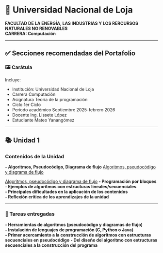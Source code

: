 # 📘 Universidad Nacional de Loja  
**FACULTAD DE LA ENERGÍA, LAS INDUSTRIAS Y LOS RERCURSOS NATURALES NO RENOVABLES**  
**CARRERA: Computación**

---

## ✅ Secciones recomendadas del Portafolio

### 🖼️ Carátula
Incluye:
- Institución: Universidad Nacional de Loja
- Carrera  Computación
- Asignatura  Teoría de la programación 
- Ciclo  1er Ciclo
- Período académico  Septiembre 2025-febrero 2026
- Docente  Ing. Lissete López
- Estudiante  Mateo Yanangómez

---

## 📚 Unidad 1

### Contenidos de la Unidad

**- Algoritmos, Pseudocódigo, Diagrama de flujo** 
[Algoritmos, pseudocódigo y diagrama de flujo](portafolio/Algoritmos-Pseudocodigo-Diagrama-de-flujo.md)

[Algoritmos, pseudocódigo y diagrama de flujo](#algoritmos-pseudocódigo-y-diagrama-de-flujo)
**- Programación por bloques**  
**- Ejemplos de algoritmos con estructuras lineales/secuenciales**  
**- Principales dificultades en la aplicación de los contenidos**  
**- Reflexión crítica de los aprendizajes de la unidad**

---

### 📝 Tareas entregadas
**- Herramientas de algoritmos (pseudocódigo y diagramas de flujo)**  
**- Instalación de lenguajes de programación (C, Python o Java)**  
**- Primer acercamiento a la construcción de algoritmos con estructuras secuenciales en pseudocódigo** 
**- Del diseño del algoritmo con estructuras secuenciales a la construcción del programa**  
